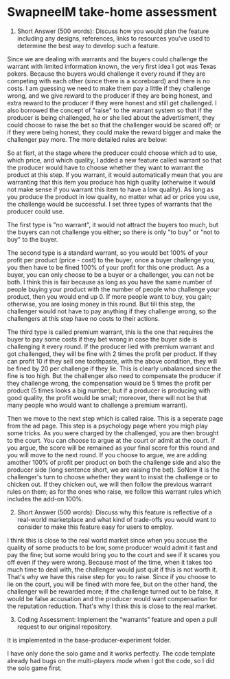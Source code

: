 # SwapneelM take-home assessment

1. Short Answer (500 words): Discuss how you would plan the feature including any designs, references, links to resources you’ve used to determine the best way to develop such a feature.
   
Since we are dealing with warrants and the buyers could challenge the warrant with limited information known, the very first idea I got was Texas pokers. Because the buyers would challenge it every round if they are competing with each other (since there is a scoreboard) and there is no costs. I am guessing we need to make them pay a little if they challenge wrong, and we give reward to the producer if they are being honest, and extra reward to the producer if they were honest and still get challenged. I also borrowed the concept of "raise" to the warrant system so that if the producer is being challenged, he or she lied about the advertisment, they could choose to raise the bet so that the challenger would be scared off; or if they were being honest, they could make the reward bigger and make the challenger pay more. The more detailed rules are below:

So at fisrt, at the stage where the producer could choose which ad to use, which price, and which quality, I added a new feature called warrant so that the producer would have to choose whether they want to warrant the product at this step. If you warrant, it would automatically mean that you are warranting that this item you produce has high quality (otherwise it would not make sense if you warrant this item to have a low quality). As long as you produce the product in low quality, no matter what ad or price you use, the challenge would be successful. I set three types of warrants that the producer could use. 

The first type is "no warrant", it would not attract the buyers too much, but the buyers can not challenge you either; so there is only "to buy" or "not to buy" to the buyer.  

The second type is a standard warrant, so you would bet 100% of your profit per product (price - cost) to the buyer, once a buyer challenge you, you then have to be fined 100% of your profit for this one product. As a buyer, you can only choose to be a buyer or a challenger, you can not be both. I think this is fair because as long as you have the same number of people buying your product with the number of people who challenge your product, then you would end up 0. If more people want to buy, you gain; otherwise, you are losing money in this round. But till this step, the challenger would not have to pay anything if they challenge wrong, so the challengers at this step have no costs to their actions. 

The third type is called premium warrant, this is the one that requires the buyer to pay some costs if they bet wrong in case the buyer side is challenging it every round. If the producer lied with premium warrant and got challenged, they will be fine with 2 times the profit per product. If they can profit 10 if they sell one toothpaste, with the above condition, they will be fined by 20 per challenge if they lie. This is clearly unbalanced since the fine is too high. But the challenger also need to compensate the producer if they challenge wrong, the compensation would be 5 times the profit per product (5 times looks a big number, but if a producer is producing with good quality, the profit would be small; moreover, there will not be that many people who would want to challenge a premium warrant).  

Then we move to the next step which is called raise. This is a seperate page from the ad page. This step is a psychology page where you migh play some tricks. As you were charged by the challenged, you are then brought to the court. You can choose to argue at the court or admit at the court. If you argue, the score will be remained as your final score for this round and you will move to the next round. If you choose to argue, we are adding amother 100% of profit per product on both the challenge side and also the producer side (long sentence short, we are raising the bet). SoNow it is the challenger's turn to choose whether they want to insist the challenge or to chicken out. If they chicken out, we will then follow the previous warrant rules on them; as for the ones who raise, we follow this warrant rules which includes the add-on 100%.   

2. Short Answer (500 words): Discuss why this feature is reflective of a real-world marketplace and what kind of trade-offs you would want to consider to make this feature easy for users to employ.

I think this is close to the real world market since when you accuse the quality of some products to be low, some producer would admit it fast and pay the fine; but some would bring you to the court and see if it scares you off even if they were wrong. Because most of the time, when it takes too much time to deal with, the challenger would just quit if this is not worth it. That's why we have this raise step for you to raise. Since if you choose to lie on the court, you will be fined with more fee, but on the other hand, the challenger will be rewarded more; if the challenge turned out to be false, it would be false accusation and the producer would want compensation for the reputation reduction. That's why I think this is close to the real market. 

3. Coding Assessment: Implement the “warrants” feature and open a pull request to our original repository.

It is implemented in the base-producer-experiment folder.

I have only done the solo game and it works perfectly. The code template already had bugs on the multi-players mode when I got the code, so I did the solo game first. 
